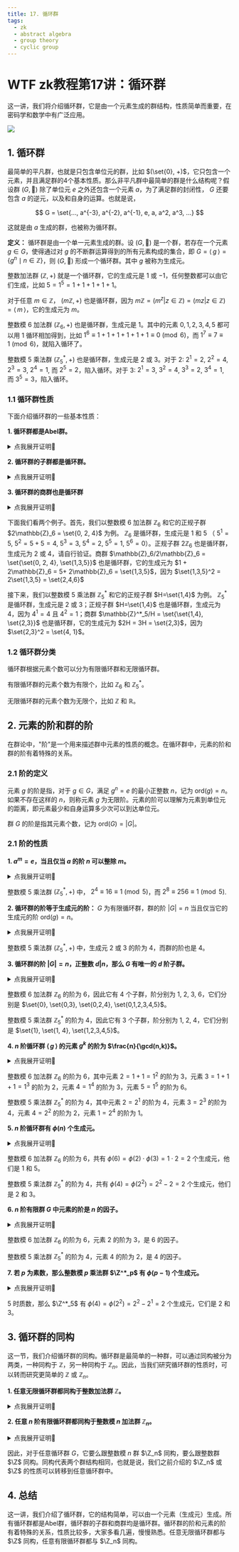 ```yaml
---
title: 17. 循环群
tags:
  - zk
  - abstract algebra
  - group theory
  - cyclic group
---
```


# WTF zk教程第17讲：循环群

这一讲，我们将介绍循环群，它是由一个元素生成的群结构，性质简单而重要，在密码学和数学中有广泛应用。

![](./img/17-1.png)

## 1. 循环群

最简单的平凡群，也就是只包含单位元的群，比如 $(\set{0}, +)$，它只包含一个元素，并且满足群的4个基本性质。那么非平凡群中最简单的群是什么结构呢？假设群 $(G, 🐔)$ 除了单位元 $e$ 之外还包含一个元素 $a$，为了满足群的封闭性， $G$ 还要包含 $a$ 的逆元，以及和自身的运算。也就是说，

$$
G = \set{..., a^{-3}, a^{-2}, a^{-1}, e, a, a^2, a^3, ...} 
$$

这就是由 $a$ 生成的群，也被称为循环群。

**定义：** 循环群是由一个单一元素生成的群。设 $(G, 🐔)$ 是一个群，若存在一个元素 $g \in G$，使得通过对 $g$ 的不断群运算得到的所有元素构成的集合，即 $G = \left \langle \, g \, \right \rangle =  \{g^n \mid n \in \mathbb{Z}\}$，则 $(G, 🐔)$ 形成一个循环群。其中 $g$ 被称为生成元。

整数加法群 $(\mathbb{Z}, +)$ 就是一个循环群，它的生成元是 $1$ 或 $-1$，任何整数都可以由它们生成，比如 $5 = 1^5 = 1 + 1 + 1 + 1  +1$。

对于任意 $m \in \mathbb{Z}$， $(m\mathbb{Z}, +)$ 也是循环群，因为 $m\mathbb{Z} = (m^z | z \in \mathbb{Z}) = (mz | z \in \mathbb{Z}) = \left \langle \, m \, \right \rangle$，它的生成元为 $m$。

整数模 $6$ 加法群 $(\mathbb{Z}_6, +)$ 也是循环群，生成元是 $1$。其中的元素 ${0, 1,2,3,4,5}$ 都可以用 $1$ 循环相加得到，比如 $1^6 \equiv 1 + 1 + 1 + 1 + 1 + 1 \equiv 0 \pmod 6$，而 $1^7 \equiv 7 \equiv 1 \pmod 6$，就陷入循环了。

整数模 $5$ 乘法群 $(\mathbb{Z}^*_5, +)$ 也是循环群，生成元是 $2$ 或 $3$。对于 $2$: $2^1 = 2$, $2^2 = 4$, $2^3 = 3$, $2^4 = 1$, 而 $2^5 = 2$，陷入循环。对于 $3$: $2^1 = 3$, $3^2 = 4$, $3^3 = 2$, $3^4 = 1$, 而 $3^5 = 3$，陷入循环。

### 1.1 循环群性质

下面介绍循环群的一些基本性质：

**1. 循环群都是Abel群。**

<details><summary>点我展开证明👀</summary>

群 $(G, 🐔) = \left \langle \, g \, \right \rangle$ 为循环群，对于任意 $a,b \in G$，设 $a = g^x$， $b = g^y$。那么有 $a 🐔 b = g^xg^y=g^{x+y}=g^{y+x} = g^yg^x = b 🐔 a$。因此群 $(G, 🐔) = \left \langle \, g \, \right \rangle$ 满足交换律，为Abel群。证毕。

</details>

**2. 循环群的子群都是循环群。**

<details><summary>点我展开证明👀</summary>

群 $(G, 🐔) = \left \langle \, g \, \right \rangle$ 为循环群， $H$ 是群 $G$ 的子群。设 $d$ 是满足 $g^d \in H$ 的最小正整数，那么任意其他元素 $g^s \in H$ 有 $s > d$，根据欧几里得除法，有 $s = qd + r $ 其中 $0 \leq r < d$。根据封闭性 $g^r \in H$，又因为 $d$ 是 $g^d \in H$ 的最小正整数，因此 $r = 0$。也就是说， $d$ 整除 $s$， $H$ 中任何元素都能由 $g^d$ 生成，即 $g^s = (g^d)^q$。因此，子群 $H$ 是循环群， $g^d$ 是生成元。证毕。
 
</details>

**3. 循环群的商群也是循环群**

<details><summary>点我展开证明👀</summary>

群 $(G, 🐔) = \left \langle \, g \, \right \rangle$ 为循环群， $H$ 是群 $G$ 的子群。根据性质1和2，群 $G$ 和 $H$ 为Abel群， $H$ 为正规子，可以构建商群 $G/H = \set{gH \mid g \in G}$。对于群 $G$ 中的元素 $g^k$，有陪集 $g^kH = g^k H^k = (gH)^k$，因此商群中的任意元素都可以表示为 $(gH)^k$，因此 $G/H$ 为循环群，生成元为 $gH$。
 
</details>

下面我们看两个例子。首先，我们以整数模 $6$ 加法群 $\mathbb{Z}_6$ 和它的正规子群 $2\mathbb{Z}_6 = \set{0, 2, 4}$ 为例。 $\mathbb{Z}_6$ 是循环群，生成元是 $1$ 和 $5$ （ $5^1 = 5$, $5^2 = 5 +5 = 4$, $5^3 = 3$, $5^4 = 2$, $5^5 = 1$, $5^6 = 0$）。正规子群 $2\mathbb{Z}_6$ 也是循环群，生成元为 $2$ 或 $4$，请自行验证。商群 $\mathbb{Z}_6/2\mathbb{Z}_6 = \set{\set{0, 2, 4}, \set{1,3,5}}$ 也是循环群，它的生成元为 $1 + 2\mathbb{Z}_6 = 5+ 2\mathbb{Z}_6 = \set{1,3,5}$，因为 $\set{1,3,5}^2 = 2\set{1,3,5} = \set{2,4,6}$

接下来，我们以整数模 $5$ 乘法群 $\mathbb{Z}^*_5$ 和它的正规子群 $H=\set{1,4}$ 为例。 $\mathbb{Z}^*_5$ 是循环群，生成元是 $2$ 或 $3$；正规子群 $H=\set{1,4}$ 也是循环群，生成元为 $4$，因为 $4^1 = 4$ 且 $4^2 = 1$；商群 $\mathbb{Z}^*_5/H = \set{\set{1,4}, \set{2,3}}$ 也是循环群，它的生成元为 $2H = 3H = \set{2,3}$，因为 $\set{2,3}^2 = \set{4, 1}$。


### 1.2 循环群分类

循环群根据元素个数可以分为有限循环群和无限循环群。

有限循环群的元素个数为有限个，比如 $\mathbb{Z}_6$ 和 $\mathbb{Z}^*_5$。

无限循环群的元素个数为无限个，比如 $\mathbb{Z}$ 和 $\mathbb{R}$。


## 2. 元素的阶和群的阶

在群论中，"阶"是一个用来描述群中元素的性质的概念。在循环群中，元素的阶和群的阶有着特殊的关系。

### 2.1 阶的定义

元素 $g$ 的阶是指，对于 $g \in G$，满足 $g^n = e$ 的最小正整数 $n$，记为 $\text{ord}(g) = n$。如果不存在这样的 $n$，则称元素 $g$ 为无限阶。元素的阶可以理解为元素到单位元的距离，即元素最少和自身运算多少次可以到达单位元。

群 $G$ 的阶是指其元素个数，记为 $\text{ord}(G) = |G|$。

### 2.1 阶的性质

**1. $a^m = e$，当且仅当 $a$ 的阶 $n$ 可以整除 $m$。**

<details><summary>点我展开证明👀</summary>

**充分性**

根据欧几里得除法，有 $m = qn+r$，其中 $0 \leq r < n$，而 $a^m = a^{qn+r} = a^{qn}a^r=(a^n)^qa^r = e a^r = a^r$。又因为 $0 \leq r < n$ 且 $n$ 是使得 $a^n = e$ 的最小正整数，因此 $a^r = e$ 时 $r = 0$， $n$ 可以整除 $m$。证毕。

**必要性**

若 $n$ 可以整除 $m$，有 $m = qn$，因此 $a^m = a^{qn} = (a^n)^q = e^q = e$。证毕。

</details>

整数模 $5$ 乘法群 $(\mathbb{Z}^*_5, +)$ 中， $2^4 \equiv 16 \equiv 1 \pmod{5}$，而 $2^8 \equiv 256 \equiv 1 \pmod{5}$.

**2. 循环群的阶等于生成元的阶：** $G$ 为有限循环群，群的阶 $|G| = n$ 当且仅当它的生成元的阶 $\text{ord}(g)=n$。

<details><summary>点我展开证明👀</summary>

**充分性**

根据定义，循环群 $G$ 由 $g$ 生成。若 $G$ 的阶为 $n$，群 $G = \left \langle \, g \, \right \rangle = \set{e, g, ..., g^{n-1}}$ 包含 $n$ 个不同的元素，因此元素 $g$ 的阶为 $n$。

**必要性**

根据定义，循环群 $G$ 由 $g$ 生成。若 $g$ 的阶为 $n$，群 $G = \left \langle \, g \, \right \rangle = \set{e, g, ..., g^{n-1}}$ 包含 $n$ 个不同的元素，因此群 $G$ 的阶为 $n$。

</details>

整数模 $5$ 乘法群 $(\mathbb{Z}^*_5, +)$ 中，生成元 $2$ 或 $3$ 的阶为 $4$，而群的阶也是 $4$。

**3. 循环群的阶 $|G| = n$，正整数 $d|n$，那么 $G$ 有唯一的 $d$ 阶子群。**

<details><summary>点我展开证明👀</summary>

首先我们证明 $d$ 阶子群存在。因为循环群的阶 $|G| = n$，正整数 $d|n$，因此我们可以用 $g^{n/d}$ 作为生成元，生成循环群 $\left \langle \, g^{n/d} \, \right \rangle = \set{e, g^{n/d}, g^{2n/d},..., g^{n-n/d}}$，它的阶为 $d$。因此存在 $d$ 阶子群。

接下来我们证明 $d$ 阶子群唯一。使用反证法，假设群 $G$ 存在另一个 $d$ 阶循环子群 $\left \langle \, g^{k} \, \right \rangle$，其中 $k \in \mathbb{Z}$。根据阶的定义，有 $(g^{k})^d = g^{kd}=  e$。根据阶的性质一，有 $n|kd$，也就是 $\frac{n}{d} |k$。因此，根据Abel群性质， $\left \langle \, g^{k} \, \right \rangle$ 是 $\left \langle \, g^{n/d} \, \right \rangle$ 的子群。又因为它们的阶都是 $d$，因此它们是同样的循环群 $\left \langle \, g^{n/d} \, \right \rangle$。因此， $d$ 阶子群唯一。

</details>

整数模 $6$ 加法群 $\mathbb{Z}_6$ 的阶为 $6$，因此它有 $4$ 个子群，阶分别为 $1$, $2$, $3$, $6$，它们分别是 $\set{0}, \set{0,3}, \set{0,2,4}, \set{0,1,2,3,4,5}$。

整数模 $5$ 乘法群 $\mathbb{Z}^*_5$ 的阶为 $4$，因此它有 $3$ 个子群，阶分别为 $1$, $2$, $4$，它们分别是 $\set{1}, \set{1, 4}, \set{1,2,3,4,5}$。

**4. $n$ 阶循环群 $\left \langle \, g \, \right \rangle$ 的元素 $g^k$ 的阶为 $\frac{n}{\gcd(n,k)}$。**

<details><summary>点我展开证明👀</summary>

假设元素 $g^k$ 的阶为 $m$，根据阶的定义， $m$ 为使得 $g^{km} = e$ 的最小正整数。根据阶的性质一，有 $n|km$。也就是 $km = 0 \pmod{n}$，可以简化为 $m = 0 \pmod{\frac{n}{\gcd(n,k)}}$，满足此式的最小正整数 $m = \frac{n}{\gcd(n,k)}$。因此，元素 $g^k$ 的阶为 $\frac{n}{\gcd(n,k)}$。证毕。

</details>

整数模 $6$ 加法群 $\mathbb{Z}_6$ 的阶为 $6$，其中元素 $2 = 1 + 1 = 1^2$ 的阶为 $3$，元素 $3 = 1 + 1 +1 = 1^3$ 的阶为 $2$，元素 $4 = 1^4$ 的阶为 $3$，元素 $5 = 1^5$ 的阶为 $6$。

整数模 $5$ 乘法群 $\mathbb{Z}^*_5$ 的阶为 $4$，其中元素 $2 = 2^1$ 的阶为 $4$，元素 $3 = 2^3$ 的阶为 $4$，元素 $4 = 2^2$ 的阶为 $2$，元素 $1 = 2^4$ 的阶为 $1$。

**5. $n$ 阶循环群有 $\phi(n)$ 个生成元。**

<details><summary>点我展开证明👀</summary>

根据上一个性质，仅有 $\gcd(n, k) =1$ 时，元素 $g^k$ 的阶为 $n$，为生成元。根据欧拉函数，小于 $n$ 且与 $n$ 互素的整数共有 $\phi(n)$ 个。也就是说，有 $\phi(n)$ 个 $k$ 可以使得 $g^k$ 为生成元。因此，$n$ 阶循环群有 $\phi(n)$ 个生成元。证毕。

</details>

整数模 $6$ 加法群 $\mathbb{Z}_6$ 的阶为 $6$，共有 $\phi(6) = \phi(2) \cdot \phi(3) = 1 \cdot 2 = 2$ 个生成元，他们是 $1$ 和 $5$。

整数模 $5$ 乘法群 $\mathbb{Z}^*_5$ 的阶为 $4$，共有 $\phi(4) = \phi(2^2) = 2^2 - 2 = 2$ 个生成元，他们是 $2$ 和 $3$。

**6. $n$ 阶有限群 $G$ 中元素的阶是 $n$ 的因子。**

<details><summary>点我展开证明👀</summary>

设元素 $a \in G$，有 $\left \langle \, g \, \right \rangle \subseteq G$。根据拉格朗日定理，子群的阶整除元素的阶，因此 $|\left \langle \, g \, \right \rangle|$ 整除 $|G|$。又因为 $|G| = n$ 和 $|a| = |\left \langle \, g \, \right \rangle|$，因此元素的阶是 $n$ 的因子。证毕

</details>

整数模 $6$ 加法群 $\mathbb{Z}_6$ 的阶为 $6$，元素 $2$ 的阶为 $3$，是 $6$ 的因子。

整数模 $5$ 乘法群 $\mathbb{Z}^*_5$ 的阶为 $4$，元素 $4$ 的阶为 $2$，是 $4$ 的因子。

**7. 若 $p$ 为素数，那么整数模 $p$ 乘法群 $\Z^*_p$ 有 $\phi(p-1)$ 个生成元。**

<details><summary>点我展开证明👀</summary>

首先，我们先要确定 $\Z^*_p$ 的阶，它包含 $\phi(p)$ 个元素，又因为 $p$ 是质数， $\phi(p) = p -1$，因此 $\Z^*_p$ 的阶为 $p-1$。根据性质4，它有 $\phi(p-1)$ 个生成元。证毕

</details>

$5$ 时质数，那么 $\Z^*_5$ 有 $\phi(4) = \phi(2^2) = 2^2 - 2^1 = 2$ 个生成元，它们是 $2$ 和 $3$。

## 3. 循环群的同构

这一节，我们介绍循环群的同构。循环群是最简单的一种群，可以通过同构被分为两类，一种同构于 $\mathbb{Z}$，另一种同构于 $\mathbb{Z}_n$。因此，当我们研究循环群的性质时，可以转而研究更简单的 $\mathbb{Z}$ 或 $\mathbb{Z}_n$。

**1. 任意无限循环群都同构于整数加法群 $\mathbb{Z}$。**

<details><summary>点我展开证明👀</summary>

设无限循环群 $G = \left \langle \, g \, \right \rangle$。设映射 $f: \mathbb{Z} \to G$ 有以下形式 $f(x) = g^x$。

**群同态：** 对于任意 $a, b \in \mathbb{Z}$，有 $f(a +b) = g^{a+b} = g^ag^b = f(a)f(b)$。因此 $f$ 是群同态。

**满同态：** 同态像 $\set{f(a) | a \in \Z} = \set{g^a | a \in \Z} = \left \langle \, g \, \right \rangle$，因此同态像等于群 $G$， $f$ 为满同态。

**单同态：** 无限循环群为无限阶，因此仅有 $g^0 = e_G$，因此同态核 $\text{ker}(f)=0$，根据单同态的充要条件， $f$ 为单同态。

群同态 $f$ 既是满同态又是单同态，因此无限循环群 $G$ 和整数加法群 $\mathbb{Z}$ 同构。证毕。

</details>


**2. 任意 $n$ 阶有限循环群都同构于整数模 $n$ 加法群 $\mathbb{Z}_n$。**

<details><summary>点我展开证明👀</summary>

设 $n$ 阶有限循环群 $G = \left \langle \, g \, \right \rangle = \set{g^a | a \in \Z_n}$。设映射 $f: \Z_n \to G$ 有以下形式 $f(x) = g^x$。

**群同态：** 对于任意 $a, b \in \mathbb{Z}$，有 $f(a +b) = g^{a+b} = g^ag^b = f(a)f(b)$。因此 $f$ 是群同态。

**满同态：** 同态像 $\set{f(a) | a \in \Z_n} = \set{g^a | a \in \Z_n} = \left \langle \, g \, \right \rangle$，因此同态像等于群 $G$， $f$ 为满同态。

**单同态：** 群 $G$ 生成元 $g$ 的阶为 $n$，因此有 $g^{kn} = e_G$，其中 $k$ 为整数。因此同态核 $\text{ker}(f)= \set{kn | k \in \Z}$，也就是 $\Z_n$ 的单位元。根据单同态的充要条件， $f$ 为单同态。

群同态 $f$ 既是满同态又是单同态，因此任意 $n$ 阶有限循环群 $G$ 和整数模 $n$ 加法群 $\Z_n$ 同构。证毕。

</details>

因此，对于任意循环群 $G$，它要么跟整数模 $n$ 群 $\Z_n$ 同构，要么跟整数群 $\Z$ 同构。同构代表两个群结构相同，也就是说，我们之前介绍的 $\Z_n$ 或 $\Z$ 的性质可以转移到任意循环群中。

## 4. 总结

这一讲，我们介绍了循环群，它的结构简单，可以由一个元素（生成元）生成。所有循环群都是Abel群，循环群的子群和商群均是循环群。循环群的阶和元素的阶有着特殊的关系，性质比较多，大家多看几遍，慢慢熟悉。任意无限循环群都与 $\Z$ 同构，任意有限循环群都与 $\Z_n$ 同构。